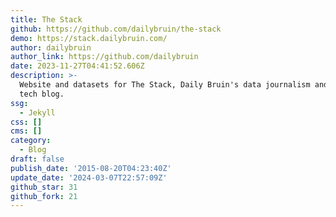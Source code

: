 ```yaml
---
title: The Stack
github: https://github.com/dailybruin/the-stack
demo: https://stack.dailybruin.com/
author: dailybruin
author_link: https://github.com/dailybruin
date: 2023-11-27T04:41:52.606Z
description: >-
  Website and datasets for The Stack, Daily Bruin's data journalism and newsroom
  tech blog.
ssg:
  - Jekyll
css: []
cms: []
category:
  - Blog
draft: false
publish_date: '2015-08-20T04:23:40Z'
update_date: '2024-03-07T22:57:09Z'
github_star: 31
github_fork: 21
---
```

